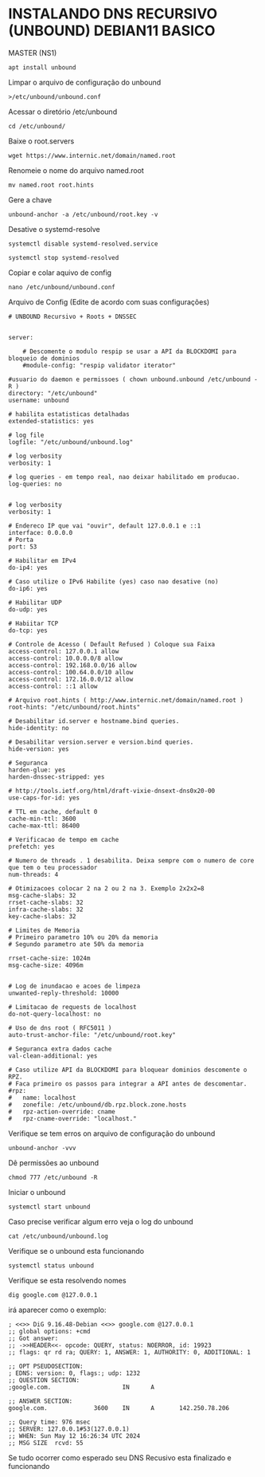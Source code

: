 # INSTALANDO DNS RECURSIVO (UNBOUND) DEBIAN11 BASICO
MASTER (NS1)
```plaintext
apt install unbound
```
Limpar o arquivo de configuração do unbound
```plaintext
>/etc/unbound/unbound.conf
```
Acessar o diretório /etc/unbound
```plaintext
cd /etc/unbound/
```
Baixe o root.servers
```plaintext
wget https://www.internic.net/domain/named.root
```
Renomeie o nome do arquivo named.root
```plaintext
mv named.root root.hints
```
Gere a chave
```plaintext
unbound-anchor -a /etc/unbound/root.key -v
```
Desative o systemd-resolve
```plaintext
systemctl disable systemd-resolved.service
```
```plaintext
systemctl stop systemd-resolved
```
Copiar e colar aquivo de config
```plaintext
nano /etc/unbound/unbound.conf 
```
Arquivo de Config (Edite de acordo com suas configurações)
```plaintext
# UNBOUND Recursivo + Roots + DNSSEC

 
server:

    # Descomente o modulo respip se usar a API da BLOCKDOMI para bloqueio de dominios
    #module-config: "respip validator iterator"
 
#usuario do daemon e permissoes ( chown unbound.unbound /etc/unbound -R )
directory: "/etc/unbound"
username: unbound
 
# habilita estatisticas detalhadas
extended-statistics: yes
 
# log file
logfile: "/etc/unbound/unbound.log"
 
# log verbosity
verbosity: 1
 
# log queries - em tempo real, nao deixar habilitado em producao.
log-queries: no
 
 
# log verbosity
verbosity: 1
 
# Endereco IP que vai "ouvir", default 127.0.0.1 e ::1
interface: 0.0.0.0
# Porta
port: 53
 
# Habilitar em IPv4
do-ip4: yes
 
# Caso utilize o IPv6 Habilite (yes) caso nao desative (no)
do-ip6: yes
 
# Habilitar UDP
do-udp: yes
 
# Habiitar TCP
do-tcp: yes
 
# Controle de Acesso ( Default Refused ) Coloque sua Faixa
access-control: 127.0.0.1 allow
access-control: 10.0.0.0/8 allow
access-control: 192.168.0.0/16 allow
access-control: 100.64.0.0/10 allow
access-control: 172.16.0.0/12 allow
access-control: ::1 allow
 
# Arquivo root.hints ( http://www.internic.net/domain/named.root )
root-hints: "/etc/unbound/root.hints"
 
# Desabilitar id.server e hostname.bind queries.
hide-identity: no
 
# Desabilitar version.server e version.bind queries.
hide-version: yes
 
# Seguranca
harden-glue: yes
harden-dnssec-stripped: yes
 
# http://tools.ietf.org/html/draft-vixie-dnsext-dns0x20-00
use-caps-for-id: yes
 
# TTL em cache, default 0
cache-min-ttl: 3600
cache-max-ttl: 86400
 
# Verificacao de tempo em cache
prefetch: yes
 
# Numero de threads . 1 desabilita. Deixa sempre com o numero de core que tem o teu processador
num-threads: 4
 
# Otimizacoes colocar 2 na 2 ou 2 na 3. Exemplo 2x2x2=8
msg-cache-slabs: 32
rrset-cache-slabs: 32
infra-cache-slabs: 32
key-cache-slabs: 32
 
# Limites de Memoria 
# Primeiro parametro 10% ou 20% da memoria
# Segundo parametro ate 50% da memoria  

rrset-cache-size: 1024m
msg-cache-size: 4096m
 
 
# Log de inundacao e acoes de limpeza
unwanted-reply-threshold: 10000
 
# Limitacao de requests de localhost
do-not-query-localhost: no
 
# Uso de dns root ( RFC5011 )
auto-trust-anchor-file: "/etc/unbound/root.key"
 
# Seguranca extra dados cache
val-clean-additional: yes

# Caso utilize API da BLOCKDOMI para bloquear dominios descomente o RPZ.
# Faca primeiro os passos para integrar a API antes de descomentar.
#rpz:
#   name: localhost
#   zonefile: /etc/unbound/db.rpz.block.zone.hosts
#   rpz-action-override: cname
#   rpz-cname-override: "localhost."
```

Verifique se tem erros on arquivo de configuração do unbound
```plaintext
unbound-anchor -vvv
```
Dê permissões ao unbound
```plaintext
chmod 777 /etc/unbound -R
```
Iniciar o unbound
```plaintext
systemctl start unbound
```
Caso precise verificar algum erro veja o log do unbound
```plaintext
cat /etc/unbound/unbound.log
```
Verifique se o unbound esta funcionando
```plaintext
systemctl status unbound
```
Verifique se esta resolvendo nomes
```plaintext
dig google.com @127.0.0.1
```
irá aparecer como o exemplo:
```plaintext
; <<>> DiG 9.16.48-Debian <<>> google.com @127.0.0.1
;; global options: +cmd
;; Got answer:
;; ->>HEADER<<- opcode: QUERY, status: NOERROR, id: 19923
;; flags: qr rd ra; QUERY: 1, ANSWER: 1, AUTHORITY: 0, ADDITIONAL: 1

;; OPT PSEUDOSECTION:
; EDNS: version: 0, flags:; udp: 1232
;; QUESTION SECTION:
;google.com.                    IN      A

;; ANSWER SECTION:
google.com.             3600    IN      A       142.250.78.206

;; Query time: 976 msec
;; SERVER: 127.0.0.1#53(127.0.0.1)
;; WHEN: Sun May 12 16:26:34 UTC 2024
;; MSG SIZE  rcvd: 55
```
Se tudo ocorrer como esperado seu DNS Recusivo esta finalizado e funcionando
